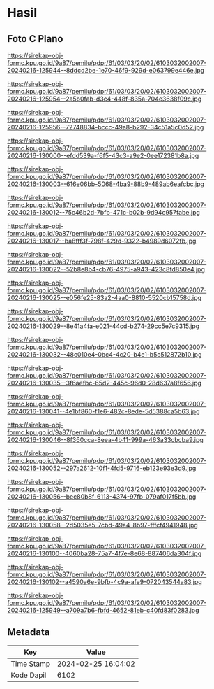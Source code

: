 # Hasil

## Foto C Plano

https://sirekap-obj-formc.kpu.go.id/9a87/pemilu/pdpr/61/03/03/20/02/6103032002007-20240216-125944--8ddcd2be-1e70-46f9-929d-e063799e446e.jpg

https://sirekap-obj-formc.kpu.go.id/9a87/pemilu/pdpr/61/03/03/20/02/6103032002007-20240216-125954--2a5b0fab-d3c4-448f-835a-704e3638f09c.jpg

https://sirekap-obj-formc.kpu.go.id/9a87/pemilu/pdpr/61/03/03/20/02/6103032002007-20240216-125956--72748834-bccc-49a8-b292-34c51a5c0d52.jpg

https://sirekap-obj-formc.kpu.go.id/9a87/pemilu/pdpr/61/03/03/20/02/6103032002007-20240216-130000--efdd539a-f6f5-43c3-a9e2-0ee172381b8a.jpg

https://sirekap-obj-formc.kpu.go.id/9a87/pemilu/pdpr/61/03/03/20/02/6103032002007-20240216-130003--616e06bb-5068-4ba9-88b9-489ab6eafcbc.jpg

https://sirekap-obj-formc.kpu.go.id/9a87/pemilu/pdpr/61/03/03/20/02/6103032002007-20240216-130012--75c46b2d-7bfb-471c-b02b-9d94c957fabe.jpg

https://sirekap-obj-formc.kpu.go.id/9a87/pemilu/pdpr/61/03/03/20/02/6103032002007-20240216-130017--ba8fff3f-798f-429d-9322-b4989d6072fb.jpg

https://sirekap-obj-formc.kpu.go.id/9a87/pemilu/pdpr/61/03/03/20/02/6103032002007-20240216-130022--52b8e8b4-cb76-4975-a943-423c8fd850e4.jpg

https://sirekap-obj-formc.kpu.go.id/9a87/pemilu/pdpr/61/03/03/20/02/6103032002007-20240216-130025--e056fe25-83a2-4aa0-8810-5520cb15758d.jpg

https://sirekap-obj-formc.kpu.go.id/9a87/pemilu/pdpr/61/03/03/20/02/6103032002007-20240216-130029--8e41a4fa-e021-44cd-b274-29cc5e7c9315.jpg

https://sirekap-obj-formc.kpu.go.id/9a87/pemilu/pdpr/61/03/03/20/02/6103032002007-20240216-130032--48c010e4-0bc4-4c20-b4e1-b5c512872b10.jpg

https://sirekap-obj-formc.kpu.go.id/9a87/pemilu/pdpr/61/03/03/20/02/6103032002007-20240216-130035--3f6aefbc-65d2-445c-96d0-28d637a8f656.jpg

https://sirekap-obj-formc.kpu.go.id/9a87/pemilu/pdpr/61/03/03/20/02/6103032002007-20240216-130041--4e1bf860-f1e6-482c-8ede-5d5388ca5b63.jpg

https://sirekap-obj-formc.kpu.go.id/9a87/pemilu/pdpr/61/03/03/20/02/6103032002007-20240216-130046--8f360cca-8eea-4b41-999a-463a33cbcba9.jpg

https://sirekap-obj-formc.kpu.go.id/9a87/pemilu/pdpr/61/03/03/20/02/6103032002007-20240216-130052--297a2612-10f1-4fd5-9716-eb123e93e3d9.jpg

https://sirekap-obj-formc.kpu.go.id/9a87/pemilu/pdpr/61/03/03/20/02/6103032002007-20240216-130056--bec80b8f-6113-4374-97fb-079af017f5bb.jpg

https://sirekap-obj-formc.kpu.go.id/9a87/pemilu/pdpr/61/03/03/20/02/6103032002007-20240216-130058--2d5035e5-7cbd-49a4-8b97-fffcf4941948.jpg

https://sirekap-obj-formc.kpu.go.id/9a87/pemilu/pdpr/61/03/03/20/02/6103032002007-20240216-130100--4060ba28-75a7-4f7e-8e68-887406da304f.jpg

https://sirekap-obj-formc.kpu.go.id/9a87/pemilu/pdpr/61/03/03/20/02/6103032002007-20240216-130102--a4590a6e-9bfb-4c9a-afe9-072043544a83.jpg

https://sirekap-obj-formc.kpu.go.id/9a87/pemilu/pdpr/61/03/03/20/02/6103032002007-20240216-125949--a709a7b6-fbfd-4652-81eb-c40fd83f0283.jpg


## Metadata

| Key        | Value               |
| ---------- | ------------------- |
| Time Stamp | 2024-02-25 16:04:02 |
| Kode Dapil | 6102                |



